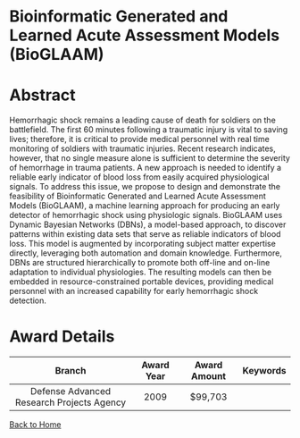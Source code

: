 
Bioinformatic Generated and Learned Acute Assessment Models (BioGLAAM)
======================================================================

# Abstract


Hemorrhagic shock remains a leading cause of death for soldiers on the battlefield. The first 60 minutes following a traumatic injury is vital to saving lives; therefore, it is critical to provide medical personnel with real time monitoring of soldiers with traumatic injuries. Recent research indicates, however, that no single measure alone is sufficient to determine the severity of hemorrhage in trauma patients. A new approach is needed to identify a reliable early indicator of blood loss from easily acquired physiological signals. To address this issue, we propose to design and demonstrate the feasibility of Bioinformatic Generated and Learned Acute Assessment Models (BioGLAAM), a machine learning approach for producing an early detector of hemorrhagic shock using physiologic signals. BioGLAAM uses Dynamic Bayesian Networks (DBNs), a model-based approach, to discover patterns within existing data sets that serve as reliable indicators of blood loss. This model is augmented by incorporating subject matter expertise directly, leveraging both automation and domain knowledge.  Furthermore, DBNs are structured hierarchically to promote both off-line and on-line adaptation to individual physiologies. The resulting models can then be embedded in resource-constrained portable devices, providing medical personnel with an increased capability for early hemorrhagic shock detection.  

# Award Details

|Branch|Award Year|Award Amount|Keywords|
| :---: | :---: | :---: | :---: |
|Defense Advanced Research Projects Agency|2009|$99,703||
  
  


[Back to Home](https://github.com/chrischow/dod_sbir_awards/CC/#985)